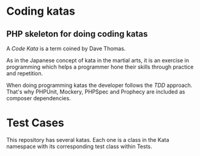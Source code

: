 Coding katas
============

PHP skeleton for doing coding katas
-----------------------------------

A *Code Kata* is a term coined by Dave Thomas.

As in the Japanese concept of kata in the martial arts, it is an exercise in programming which
helps a programmer hone their skills through practice and repetition.

When doing programming katas the developer follows the *TDD* approach. That's why PHPUnit, Mockery, PHPSpec and Prophecy are included as composer dependencies.

Test Cases
==========

This repository has several katas. Each one is a class in the Kata namespace with its corresponding test class within Tests.
